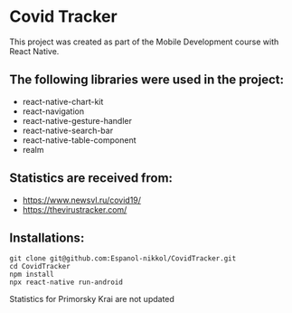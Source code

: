 # Covid Tracker
This project was created as part of the Mobile Development course with React Native.

## The following libraries were used in the project:
* react-native-chart-kit
* react-navigation
* react-native-gesture-handler
* react-native-search-bar
* react-native-table-component
* realm

## Statistics are received from:
* https://www.newsvl.ru/covid19/
* https://thevirustracker.com/

## Installations:
```
git clone git@github.com:Espanol-nikkol/CovidTracker.git
cd CovidTracker
npm install
npx react-native run-android
```

Statistics for Primorsky Krai are not updated
